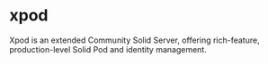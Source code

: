 # xpod
Xpod is an extended Community Solid Server, offering rich-feature, production-level Solid Pod and identity management.
